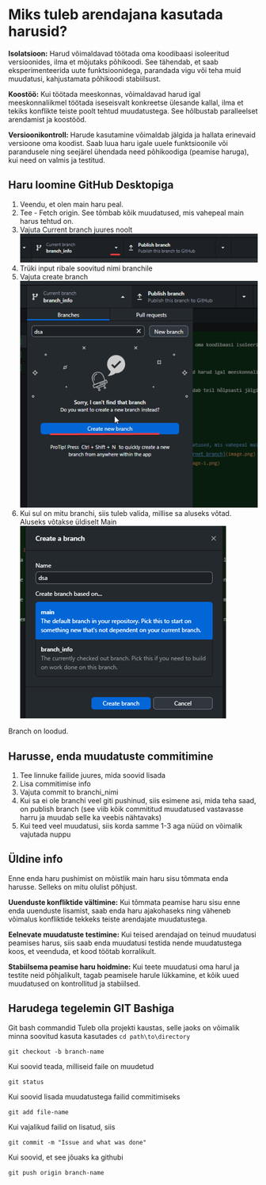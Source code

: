 # Miks tuleb arendajana kasutada harusid?
**Isolatsioon:** Harud võimaldavad töötada oma koodibaasi isoleeritud versioonides, ilma et mõjutaks põhikoodi. See tähendab, et saab eksperimenteerida uute funktsioonidega, parandada vigu või teha muid muudatusi, kahjustamata põhikoodi stabiilsust.

**Koostöö:** Kui töötada meeskonnas, võimaldavad harud igal meeskonnaliikmel töötada iseseisvalt konkreetse ülesande kallal, ilma et tekiks konflikte teiste poolt tehtud muudatustega. See hõlbustab paralleelset arendamist ja koostööd.

**Versioonikontroll:** Harude kasutamine võimaldab jälgida ja hallata erinevaid versioone oma koodist. Saab luua haru igale uuele funktsioonile või parandusele ning seejärel ühendada need põhikoodiga (peamise haruga), kui need on valmis ja testitud.


## Haru loomine GitHub Desktopiga
1. Veendu, et olen main haru peal.
2. Tee - Fetch origin. See tõmbab kõik muudatused, mis vahepeal main harus tehtud on.
3. Vajuta Current branch juures noolt ![currnet branch](/Images_for_readme/image.png)
4. Trüki  input ribale soovitud nimi branchile 
5. Vajuta create branch ![Create branch](/Images_for_readme/image-2.png)
6. Kui sul on mitu branchi, siis tuleb valida, millise sa aluseks võtad. Aluseks võtakse üldiselt Main ![main](/Images_for_readme/image-3.png)

Branch on loodud.

## Harusse, enda muudatuste commitimine
1. Tee linnuke failide juures, mida soovid lisada
2. Lisa commitimise info
3. Vajuta commit to branchi_nimi
4. Kui sa ei ole branchi veel giti pushinud, siis esimene asi, mida teha saad, on publish branch (see viib kõik commititud muudatused vastavasse harru ja muudab selle ka veebis nähtavaks)
5. Kui teed veel muudatusi, siis korda samme 1-3 aga nüüd on võimalik vajutada nuppu 



## Üldine info
Enne enda haru pushimist on mõistlik main haru sisu tõmmata enda harusse. Selleks on mitu olulist põhjust.

**Uuenduste konfliktide vältimine:** Kui tõmmata peamise haru sisu enne enda uuenduste lisamist, saab enda haru ajakohaseks ning väheneb võimalus konfliktide tekkeks teiste arendajate muudatustega.

**Eelnevate muudatuste testimine:** Kui teised arendajad on teinud muudatusi peamises harus, siis saab enda muudatusi testida nende muudatustega koos, et veenduda, et kood töötab korralikult.

**Stabiilsema peamise haru hoidmine:** Kui teete muudatusi oma harul ja testite neid põhjalikult, tagab peamisele harule lükkamine, et kõik uued muudatused on kontrollitud ja stabiilsed.

## Harudega tegelemin GIT Bashiga
Git bash commandid
Tuleb olla projekti kaustas, selle jaoks on võimalik minna soovitud kasuta kasutades ```cd path\to\directory```
```
git checkout -b branch-name
```
Kui soovid teada, milliseid faile on muudetud

```
git status
```

Kui soovid lisada muudatustega failid commitimiseks
```
git add file-name
```

Kui vajalikud failid on lisatud, siis
```
git commit -m "Issue and what was done"
```

Kui soovid, et see jõuaks ka githubi

```
git push origin branch-name
```